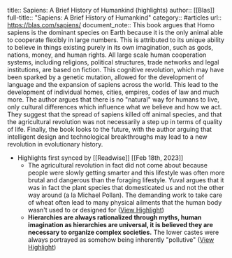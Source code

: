 title:: Sapiens: A Brief History of Humankind (highlights)
author:: [[Blas]]
full-title:: "Sapiens: A Brief History of Humankind"
category:: #articles
url:: https://blas.com/sapiens/
document_note:: This book argues that Homo sapiens is the dominant species on Earth because it is the only animal able to cooperate flexibly in large numbers. This is attributed to its unique ability to believe in things existing purely in its own imagination, such as gods, nations, money, and human rights. All large scale human cooperation systems, including religions, political structures, trade networks and legal institutions, are based on fiction. This cognitive revolution, which may have been sparked by a genetic mutation, allowed for the development of language and the expansion of sapiens across the world. This lead to the development of individual homes, cities, empires, codes of law and much more. The author argues that there is no "natural" way for humans to live, only cultural differences which influence what we believe and how we act. They suggest that the spread of sapiens killed off animal species, and that the agricultural revolution was not necessarily a step up in terms of quality of life. Finally, the book looks to the future, with the author arguing that intelligent design and technological breakthroughs may lead to a new revolution in evolutionary history.

- Highlights first synced by [[Readwise]] [[Feb 18th, 2023]]
	- The agricultural revolution in fact did not come about because people were slowly getting smarter and this lifestyle was often more brutal and dangerous than the foraging lifestyle. Yuval argues that it was in fact the plant species that domesticated us and not the other way around (a la Michael Pollan). The demanding work to take care of wheat often lead to many physical ailments that the human body wasn't used to or designed for ([View Highlight](https://read.readwise.io/read/01gshzcc9dc3wq529zgt54h5ph))
	- **Hierarchies are always rationalized through myths, human imagination as hierarchies are universal, it is believed they are necessary to organize complex societies.** The lower castes were always portrayed as somehow being inherently "pollutive" ([View Highlight](https://read.readwise.io/read/01gshzcwejpd76swektzqm5ptf))
